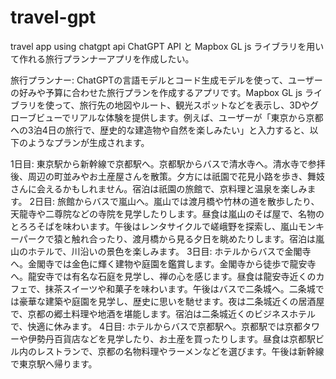 # travel-gpt
travel app using chatgpt api
ChatGPT API と Mapbox GL js ライブラリを用いて作れる旅行プランナーアプリを作成したい。

旅行プランナー: ChatGPTの言語モデルとコード生成モデルを使って、ユーザーの好みや予算に合わせた旅行プランを作成するアプリです。Mapbox GL js ライブラリを使って、旅行先の地図やルート、観光スポットなどを表示し、3Dやグローブビューでリアルな体験を提供します。例えば、ユーザーが「東京から京都への3泊4日の旅行で、歴史的な建造物や自然を楽しみたい」と入力すると、以下のようなプランが生成されます。

1日目: 東京駅から新幹線で京都駅へ。京都駅からバスで清水寺へ。清水寺で参拝後、周辺の町並みやお土産屋さんを散策。夕方には祇園で花見小路を歩き、舞妓さんに会えるかもしれません。宿泊は祇園の旅館で、京料理と温泉を楽しみます。
2日目: 旅館からバスで嵐山へ。嵐山では渡月橋や竹林の道を散歩したり、天龍寺や二尊院などの寺院を見学したりします。昼食は嵐山のそば屋で、名物のとろろそばを味わいます。午後はレンタサイクルで嵯峨野を探索し、嵐山モンキーパークで猿と触れ合ったり、渡月橋から見る夕日を眺めたりします。宿泊は嵐山のホテルで、川沿いの景色を楽しみます。
3日目: ホテルからバスで金閣寺へ。金閣寺では金色に輝く建物や庭園を鑑賞します。金閣寺から徒歩で龍安寺へ。龍安寺では有名な石庭を見学し、禅の心を感じます。昼食は龍安寺近くのカフェで、抹茶スイーツや和菓子を味わいます。午後はバスで二条城へ。二条城では豪華な建築や庭園を見学し、歴史に思いを馳せます。夜は二条城近くの居酒屋で、京都の郷土料理や地酒を堪能します。宿泊は二条城近くのビジネスホテルで、快適に休みます。
4日目: ホテルからバスで京都駅へ。京都駅では京都タワーや伊勢丹百貨店などを見学したり、お土産を買ったりします。昼食は京都駅ビル内のレストランで、京都の名物料理やラーメンなどを選びます。午後は新幹線で東京駅へ帰ります。